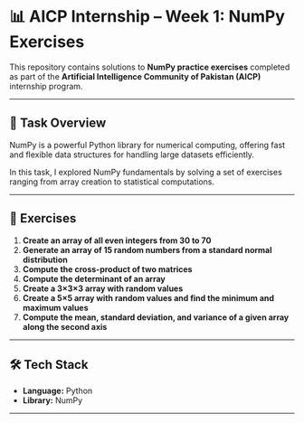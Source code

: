 # 📊 AICP Internship – Week 1: NumPy Exercises

This repository contains solutions to **NumPy practice exercises** completed as part of the **Artificial Intelligence Community of Pakistan (AICP)** internship program.

---

## 📝 Task Overview
NumPy is a powerful Python library for numerical computing, offering fast and flexible data structures for handling large datasets efficiently.  

In this task, I explored NumPy fundamentals by solving a set of exercises ranging from array creation to statistical computations.

---

## 📂 Exercises
1. **Create an array of all even integers from 30 to 70**
2. **Generate an array of 15 random numbers from a standard normal distribution**
3. **Compute the cross-product of two matrices**
4. **Compute the determinant of an array**
5. **Create a 3×3×3 array with random values**
6. **Create a 5×5 array with random values and find the minimum and maximum values**
7. **Compute the mean, standard deviation, and variance of a given array along the second axis**

---

## 🛠 Tech Stack
- **Language:** Python
- **Library:** NumPy

---
